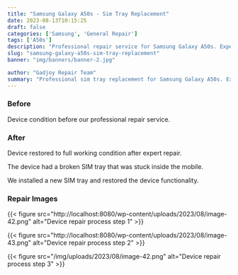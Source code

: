 ```yaml
---
title: "Samsung Galaxy A50s - Sim Tray Replacement"
date: 2023-08-13T10:15:25
draft: false
categories: ['Samsung', 'General Repair']
tags: ['A50s']
description: "Professional repair service for Samsung Galaxy A50s. Expert diagnosis and quality repairs in Bangalore."
slug: "samsung-galaxy-a50s-sim-tray-replacement"
banner: "img/banners/banner-2.jpg"

author: "Gadjoy Repair Team"
summary: "Professional sim tray replacement for Samsung Galaxy A50s. Expert technicians, quality parts, warranty included."
---
```


### Before

Device condition before our professional repair service.

### After

Device restored to full working condition after expert repair.

The device had a broken SIM tray that was stuck inside the mobile.

We installed a new SIM tray and restored the device functionality.

### Repair Images

{{< figure src="http://localhost:8080/wp-content/uploads/2023/08/image-42.png" alt="Device repair process step 1" >}}

{{< figure src="http://localhost:8080/wp-content/uploads/2023/08/image-43.png" alt="Device repair process step 2" >}}

{{< figure src="/img/uploads/2023/08/image-42.png" alt="Device repair process step 3" >}}

